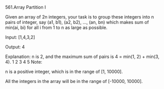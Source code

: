 561.Array Partition I

Given an array of 2n integers, your task is to group these integers into n pairs of integer, say (a1, b1), (a2, b2), …, (an, bn) which makes sum of min(ai, bi) for all i from 1 to n as large as possible.

Input: [1,4,3,2]

Output: 4

Explanation: n is 2, and the maximum sum of pairs is 4 = min(1, 2) + min(3, 4).
1
2
3
4
5
Note:

n is a positive integer, which is in the range of [1, 10000].

All the integers in the array will be in the range of [-10000, 10000].




